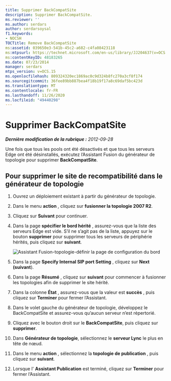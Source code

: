 ```yaml
---
title: Supprimer BackCompatSite
description: Supprimer BackCompatSite.
ms.reviewer: ''
ms.author: serdars
author: serdarsoysal
f1.keywords:
- NOCSH
TOCTitle: Remove BackCompatSite
ms:assetid: 039650e3-541b-45c2-a682-c4fa08423118
ms:mtpsurl: https://technet.microsoft.com/en-us/library/JJ204637(v=OCS.15)
ms:contentKeyID: 48183265
ms.date: 07/23/2014
manager: serdars
mtps_version: v=OCS.15
ms.openlocfilehash: 809324320ec1869ac0c9d324b8fc270a3cf8f174
ms.sourcegitcommit: 36fee89bb887bea4f18b19f17a8c69daf5bc423d
ms.translationtype: MT
ms.contentlocale: fr-FR
ms.lasthandoff: 11/26/2020
ms.locfileid: "49440298"
---
```

# <a name="remove-backcompatsite"></a>Supprimer BackCompatSite

<div data-xmlns="http://www.w3.org/1999/xhtml">

<div class="topic" data-xmlns="http://www.w3.org/1999/xhtml" data-msxsl="urn:schemas-microsoft-com:xslt" data-cs="https://msdn.microsoft.com/">

<div data-asp="https://msdn2.microsoft.com/asp">



</div>

<div id="mainSection">

<div id="mainBody">

<span> </span>

_**Dernière modification de la rubrique :** 2012-09-28_

Une fois que tous les pools ont été désactivés et que tous les serveurs Edge ont été désinstallés, exécutez l’Assistant Fusion du générateur de topologie pour supprimer **BackCompatSite**.

<div>

## <a name="to-remove-backcompat-site-from-topology-builder"></a>Pour supprimer le site de recompatibilité dans le générateur de topologie

1.  Ouvrez un déploiement existant à partir du générateur de topologie.

2.  Dans le menu **action** , cliquez sur **fusionner la topologie 2007 R2**.

3.  Cliquez sur **Suivant** pour continuer.

4.  Dans la page **spécifier le bord hérité** , assurez-vous que la liste des serveurs Edge est vide. S’il ne s’agit pas de la liste, appuyez sur le bouton **supprimer** pour supprimer tous les serveurs de périphérie hérités, puis cliquez sur **suivant**.
    
    ![Assistant Fusion-topologie-définir la page de configuration du bord](images/JJ204637.fb35a59a-711e-4259-b177-7311df1fed3c(OCS.15).jpg "Assistant Fusion-topologie-définir la page de configuration du bord")  

5.  Dans la page **Specify Internal SIP port Setting** , cliquez sur **Next (suivant**).

6.  Dans la page **Résumé** , cliquez sur **suivant** pour commencer à fusionner les topologies afin de supprimer le site hérité.

7.  Dans la colonne **État** , assurez-vous que la valeur est **succès** , puis cliquez sur **Terminer** pour fermer l’Assistant.

8.  Dans le volet gauche du générateur de topologie, développez le BackCompatSite et assurez-vous qu’aucun serveur n’est répertorié.

9.  Cliquez avec le bouton droit sur le **BackCompatSite**, puis cliquez sur **supprimer**.

10. Dans **Générateur de topologie**, sélectionnez le **serveur Lync** le plus en tête de nœud.

11. Dans le menu **action** , sélectionnez la **topologie de publication** , puis cliquez sur **suivant**.

12. Lorsque l' **Assistant Publication** est terminé, cliquez sur **Terminer** pour fermer l’Assistant.

</div>

</div>

<span> </span>

</div>

</div>

</div>

